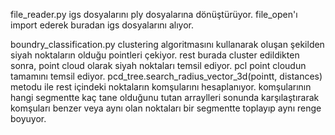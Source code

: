file_reader.py igs dosyalarını ply dosyalarına dönüştürüyor. file_open'ı import ederek buradan igs dosyalarını alıyor.



boundry_classification.py clustering algoritmasını kullanarak oluşan şekilden siyah noktaların olduğu pointleri çekiyor. 
rest burada cluster edildikten sonra, point cloud olarak siyah noktaları temsil ediyor.
pcl point cloudun tamamını temsil ediyor.
pcd_tree.search_radius_vector_3d(pointt, distances) metodu ile rest içindeki noktaların komşularını hesaplanıyor.
komşularının hangi segmentte kaç tane olduğunu tutan arraylleri sonunda karşılaştırarak komşuları benzer veya aynı olan noktaları bir segmentte toplayıp aynı renge boyuyor.

